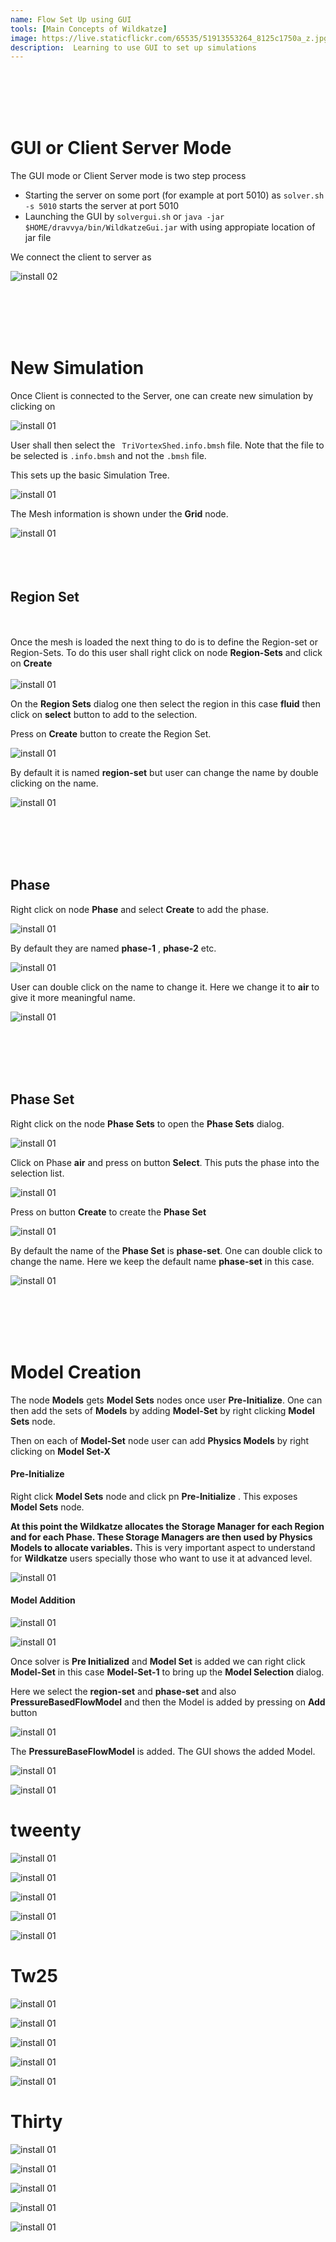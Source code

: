 ```yaml
---
name: Flow Set Up using GUI
tools: [Main Concepts of Wildkatze]
image: https://live.staticflickr.com/65535/51913553264_8125c1750a_z.jpg
description:  Learning to use GUI to set up simulations
---
```


<br/><br/>
<br/><br/>

# GUI or Client Server Mode 

The GUI mode or Client Server mode is two step process

-  Starting the server on some port (for example at port 5010) as ``` solver.sh -s 5010 ``` starts the server at port 5010
-  Launching the GUI by ``` solvergui.sh ``` or ``` java -jar  $HOME/dravvya/bin/WildkatzeGui.jar ``` with using appropiate location of jar file

We connect the client to server as

![install 02](https://live.staticflickr.com/65535/51910301998_91252a2894_c.jpg)

<br/><br/>
<br/><br/>

# New Simulation

Once Client is connected to the Server, one can create new simulation by clicking on

![install 01](https://live.staticflickr.com/65535/51918026102_192236458f_s.jpg)

User shall then select the  ```  TriVortexShed.info.bmsh ``` file.  Note that the file to be selected is ``` .info.bmsh ``` and not the ``` .bmsh ``` file. 

This sets up the basic Simulation Tree.
  
![install 01](https://live.staticflickr.com/65535/51918933128_cd02ea9e8b_c.jpg)

The Mesh information is shown under the **Grid** node.

![install 01](https://live.staticflickr.com/65535/51918933223_bb2e04968a_n.jpg)
<br/><br/>
<br/><br/>

## Region Set
<br/><br/>
Once the mesh is loaded the next thing to do is to define the Region-set or Region-Sets.
To do this user shall right click on node **Region-Sets** and click on **Create**
<br/><br/>
![install 01](https://live.staticflickr.com/65535/51919213794_23499f7bef_n.jpg)

On the **Region Sets** dialog one then select the region in this case **fluid** then click on **select** button to add to the selection. 

Press on **Create** button to create the Region Set.


![install 01](https://live.staticflickr.com/65535/51919454995_f602ee8f32_n.jpg)

By default it is named **region-set** but user can change the name by double clicking on the name. 

![install 01](https://live.staticflickr.com/65535/51919503835_5228c231f6_m.jpg)

<br/><br/>
<br/><br/>
## Phase

Right click on node **Phase** and select **Create** to add the phase.

![install 01](https://live.staticflickr.com/65535/51917916897_59a06c6d50_m.jpg)

By default they are named **phase-1** , **phase-2** etc.

![install 01](https://live.staticflickr.com/65535/51919213964_ec7f3912b9_m.jpg)

User can double click on the name to change it. Here we change it to **air** to give it more meaningful name.

![install 01](https://live.staticflickr.com/65535/51918883606_67683bcd7e_m.jpg)


<br/><br/>
<br/><br/>
## Phase Set
 
 Right click on the node **Phase Sets** to open the **Phase Sets** dialog. 

![install 01](https://live.staticflickr.com/65535/51918983923_626bbb0b15_m.jpg)

Click on Phase **air** and press on button **Select**. This puts the phase into the selection list. 

![install 01](https://live.staticflickr.com/65535/51918834916_9d90e5c71c_n.jpg)

Press on button **Create** to create the **Phase Set**

![install 01](https://live.staticflickr.com/65535/51918835046_afd3c81f81_n.jpg)

By default the name of the **Phase Set** is **phase-set**. One can double click to change the name. Here we keep the default name **phase-set** in this case.

![install 01](https://live.staticflickr.com/65535/51918835121_97e1ba6916_n.jpg)


<br/><br/>
<br/><br/>
# Model Creation

The node **Models** gets **Model Sets** nodes once user **Pre-Initialize**. One can then add the sets of **Models** by adding **Model-Set** by right clicking **Model Sets** node.

Then on each of **Model-Set** node user can add **Physics Models** by right clicking on **Model Set-X**

#### Pre-Initialize

Right click **Model Sets** node and click pn **Pre-Initialize** .  This exposes **Model Sets** node. 

**At this point the Wildkatze allocates the Storage Manager for each Region and for each Phase. These Storage Managers are then used by Physics Models to allocate variables.**  This is very important aspect to understand for **Wildkatze** users specially those who want to use it at advanced level.

![install 01](https://live.staticflickr.com/65535/51919165524_6ac7b638ae_n.jpg)


#### Model Addition


![install 01](https://live.staticflickr.com/65535/51917947402_97d870ed90_n.jpg)


![install 01](https://live.staticflickr.com/65535/51919455820_a58c4fb573_n.jpg)

Once solver is **Pre Initialized** and **Model Set** is added we can right click **Model-Set** in this case **Model-Set-1** to bring up the **Model Selection** dialog.

Here we select the **region-set** and **phase-set** and also **PressureBasedFlowModel** and then the Model is added by pressing on **Add** button

![install 01](https://live.staticflickr.com/65535/51918835486_e403b349dc_z.jpg)

The **PressureBaseFlowModel** is  added. The GUI shows the added Model.

![install 01](https://live.staticflickr.com/65535/51918934473_d0afc8d4d1_b.jpg)


![install 01](https://live.staticflickr.com/65535/51918835731_4149975fbb_b.jpg)

# tweenty

![install 01](https://live.staticflickr.com/65535/51918835786_69ee8ea456_n.jpg)

![install 01](https://live.staticflickr.com/65535/51919456290_c2e3605c0a_b.jpg)

![install 01](https://live.staticflickr.com/65535/51918934788_f53c61869d_b.jpg)

![install 01](https://live.staticflickr.com/65535/51918836031_cf86f18850_c.jpg)

![install 01](https://live.staticflickr.com/65535/51918934903_5312b0945d_n.jpg)

# Tw25

![install 01](https://live.staticflickr.com/65535/51917869867_7e2b56cd4c_n.jpg)

![install 01](https://live.staticflickr.com/65535/51919456615_6fedd7117a_n.jpg)

![install 01](https://live.staticflickr.com/65535/51918836281_be80a514af_s.jpg)

![install 01](https://live.staticflickr.com/65535/51918935193_7b0b3d22cd_s.jpg)

![install 01](https://live.staticflickr.com/65535/51919456940_534ffb7a72_z.jpg)

# Thirty

![install 01](https://live.staticflickr.com/65535/51918935403_576a44f8bb_s.jpg)

![install 01](https://live.staticflickr.com/65535/51919457075_7dafe47046_z.jpg)

![install 01](https://live.staticflickr.com/65535/51918836696_1553b6004a_s.jpg)

![install 01](https://live.staticflickr.com/65535/51919166769_51a1b13f96_n.jpg)

![install 01](https://live.staticflickr.com/65535/51919457265_b80a2eede9_n.jpg)






